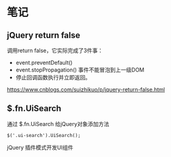 # 笔记

## jQuery return false

调用return false，它实际完成了3件事：

- event.preventDefault()
- event.stopPropagation() 事件不能冒泡到上一级DOM
- 停止回调函数执行并立即返回。

<https://www.cnblogs.com/suizhikuo/p/jquery-return-false.html>

## $.fn.UiSearch

通过 $.fn.UiSearch 给jQuery对象添加方法

`$('.ui-search').UiSearch();`

jQuery 插件模式开发UI组件
